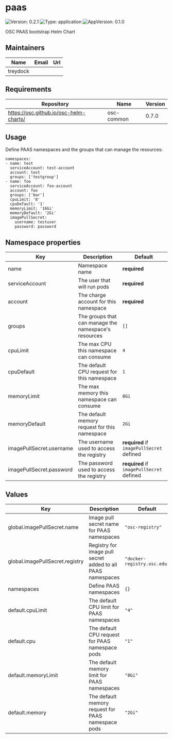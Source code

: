 # paas

![Version: 0.2.1](https://img.shields.io/badge/Version-0.2.1-informational?style=flat-square) ![Type: application](https://img.shields.io/badge/Type-application-informational?style=flat-square) ![AppVersion: 0.1.0](https://img.shields.io/badge/AppVersion-0.1.0-informational?style=flat-square)

OSC PAAS bootstrap Helm Chart

## Maintainers

| Name | Email | Url |
| ---- | ------ | --- |
| treydock |  |  |

## Requirements

| Repository | Name | Version |
|------------|------|---------|
| https://osc.github.io/osc-helm-charts/ | osc-common | 0.7.0 |

## Usage

Define PAAS namespaces and the groups that can manage the resources:

```
namespaces:
- name: test
  serviceAccount: test-account
  account: test
  groups: ['testgroup']
- name: foo
  serviceAccount: foo-account
  account: foo
  groups: ['bar']
  cpuLimit: '8'
  cpuDefault: '1'
  memoryLimit: '16Gi'
  memoryDefault: '2Gi'
  imagePullSecret:
    username: testuser
    password: password
```

## Namespace properties

| Key | Description | Default |
|-----|-------------|---------|
| name | Namespace name | **required** |
| serviceAccount | The user that will run pods | **required** |
| account | The charge account for this namespace | **required** |
| groups | The groups that can manage the namespace's resources | `[]` |
| cpuLimit | The max CPU this namespace can consume | `4` |
| cpuDefault | The default CPU request for this namespace | `1` |
| memoryLimit | The max memory this namespace can consume | `8Gi` |
| memoryDefault | The default memory request for this namespace | `2Gi` |
| imagePullSecret.username | The username used to access the registry | **required** if `imagePullSecret` defined |
| imagePullSecret.password | The password used to access the registry | **required** if `imagePullSecret` defined |

## Values

| Key | Description | Default |
|-----|-------------|---------|
| global.imagePullSecret.name | Image pull secret name for PAAS namespaces | `"osc-registry"` |
| global.imagePullSecret.registry | Registry for image pull secret added to all PAAS namespaces | `"docker-registry.osc.edu"` |
| namespaces | Define PAAS namespaces | `{}` |
| default.cpuLimit | The default CPU limit for PAAS namespaces | `"4"` |
| default.cpu | The default CPU request for PAAS namespace pods | `"1"` |
| default.memoryLimit | The default memory limit for PAAS namespaces | `"8Gi"` |
| default.memory | The default memory request for PAAS namespace pods | `"2Gi"` |
